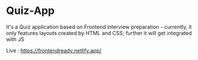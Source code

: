 # Quiz-App


It's a Quiz application based on Frontend interview preparation - currently, it only features layouts created by HTML and CSS; further it will get integrated with JS

Live : https://frontendready.netlify.app/
